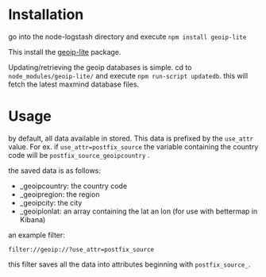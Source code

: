 Installation
============

go into the node-logstash directory and execute `npm install geoip-lite`

This install the [geoip-lite](https://github.com/bluesmoon/node-geoip) package.

Updating/retrieving the geoip databases is simple. cd to `node_modules/geoip-lite/` and execute `npm run-script updatedb`.
this will fetch the latest maxmind database files.

Usage
=====

by default, all data available in stored. This data is prefixed by the `use_attr` value. For ex. if `use_attr=postfix_source`
the variable containing the country code will be `postfix_source_geoipcountry` .

the saved data is as follows:

* _geoipcountry: the country code
* _geoipregion: the region
* _geoipcity: the city
* _geoiplonlat: an array containing the lat an lon (for use with bettermap in Kibana)

an example filter:

`filter://geoip://?use_attr=postfix_source`

this filter saves all the data into attributes beginning with `postfix_source_`.
